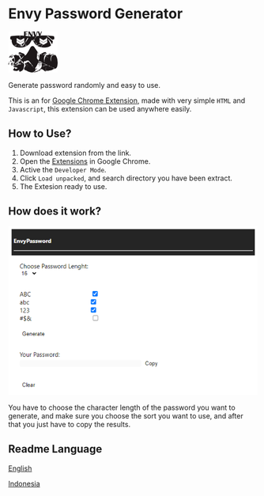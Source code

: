# Envy Password Generator

![Logo](assets/logo/logo.png)

Generate password randomly and easy to use.

This is an for [Google Chrome Extension](https://chrome.google.com/webstore/category/extensions?hl=id), made with very simple ```HTML``` and ```Javascript```, this extension can be used anywhere easily.


## How to Use?

1. Download extension from the link.
2. Open the [Extensions](chrome://extensions/) in Google Chrome.
3. Active the ```Developer Mode```.
4. Click ```Load unpacked```, and search directory you have been extract.
5. The Extesion ready to use.


## How does it work?

![Thumb](assets/snippets/thumb.png)

You have to choose the character length of the password you want to generate, and make sure you choose the sort you want to use, and after that you just have to copy the results.


## Readme Language 
[English]()

[Indonesia]()
